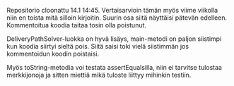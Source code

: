 Repositorio cloonattu 14.1 14:45. Vertaisarvioin tämän
myös viime viikolla niin en toista mitä silloin
kirjoitin. Suurin osa siitä näyttäisi pätevän edelleen.
Kommentoitua koodia taitaa tosin olla poistunut.

DeliveryPathSolver-luokka on hyvä lisäys, main-metodi on
paljon siistimpi kun koodia siirtyi sieltä pois. Siitä
saisi toki vielä siistimmän jos kommentoidun koodin
poistaisi.

Myös toString-metodia voi testata assertEqualsilla, niin
ei tarvitse tulostaa merkkijonoja ja sitten miettiä mikä
tuloste liittyy mihinkin testiin.
